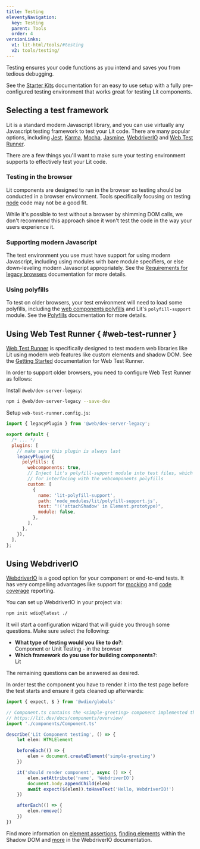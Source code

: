 ```yaml
---
title: Testing
eleventyNavigation:
  key: Testing
  parent: Tools
  order: 4
versionLinks:
  v1: lit-html/tools/#testing
  v2: tools/testing/
---
```


Testing ensures your code functions as you intend and saves you from tedious debugging.

See the [Starter Kits](/docs/v3/tools/starter-kits/) documentation for an easy to use setup with a fully pre-configured testing environment that works great for testing Lit components.

## Selecting a test framework

Lit is a standard modern Javascript library, and you can use virtually any Javascript testing framework to test your Lit code. There are many popular options, including [Jest](https://jestjs.io/), [Karma](https://karma-runner.github.io/), [Mocha](https://mochajs.org/), [Jasmine](https://jasmine.github.io/), [WebdriverIO](https://webdriver.io) and [Web Test Runner](https://modern-web.dev/docs/test-runner/overview/).

There are a few things you'll want to make sure your testing environment supports to effectively test your Lit code.

### Testing in the browser

Lit components are designed to run in the browser so testing should be conducted in a browser environment. Tools specifically focusing on testing [node](https://nodejs.org/) code may not be a good fit.

<div class="alert alert-info">
While it's possible to test without a browser by shimming DOM calls, we don't recommend this approach since it won't test the code in the way your users experience it.
</div>

### Supporting modern Javascript

The test environment you use must have support for using modern Javascript, including using modules with bare module specifiers, or else down-leveling modern Javascript appropriately. See the [Requirements for legacy browsers](/docs/v2/tools/requirements/#building-for-legacy-browsers) documentation for more details.

### Using polyfills

To test on older browsers, your test environment will need to load some polyfills, including the [web components polyfills](https://github.com/webcomponents/polyfills/tree/master/packages/webcomponentsjs) and Lit's `polyfill-support` module. See the [Polyfills](/docs/v2/tools/requirements/#polyfills) documentation for more details.

## Using Web Test Runner { #web-test-runner }

[Web Test Runner](https://modern-web.dev/docs/test-runner/overview/) is specifically designed to test modern web libraries like Lit using modern web features like custom elements and shadow DOM. See the [Getting Started](https://modern-web.dev/guides/test-runner/getting-started) documentation for Web Test Runner.

In order to support older browsers, you need to configure Web Test Runner as follows:

Install `@web/dev-server-legacy`:

```bash
npm i @web/dev-server-legacy --save-dev
```

Setup  `web-test-runner.config.js`:

```js
import { legacyPlugin } from '@web/dev-server-legacy';

export default {
  /* ... */
  plugins: [
    // make sure this plugin is always last
    legacyPlugin({
      polyfills: {
        webcomponents: true,
        // Inject lit's polyfill-support module into test files, which is required
        // for interfacing with the webcomponents polyfills
        custom: [
          {
            name: 'lit-polyfill-support',
            path: 'node_modules/lit/polyfill-support.js',
            test: "!('attachShadow' in Element.prototype)",
            module: false,
          },
        ],
      },
    }),
  ],
};
```

## Using WebdriverIO

[WebdriverIO](https://webdriver.io) is a good option for your component or end-to-end tests. It has very compelling advantages like support for [mocking](https://webdriver.io/docs/component-testing/mocking) and [code coverage](https://webdriver.io/docs/component-testing/coverage) reporting.

You can set up WebdriverIO in your project via:

```bash
npm init wdio@latest ./
```

It will start a configuration wizard that will guide you through some questions. Make sure select the following:

- __What type of testing would you like to do?__:<br />Component or Unit Testing - in the browser
- __Which framework do you use for building components?__:<br />Lit

The remaining questions can be answered as desired.

In order test the component you have to render it into the test page before the test starts and ensure it gets cleaned up afterwards:

```ts
import { expect, $ } from '@wdio/globals'

// Component.ts contains the <simple-greeting> component implemented the same as:
// https://lit.dev/docs/components/overview/
import './components/Component.ts'

describe('Lit Component testing', () => {
    let elem: HTMLElement

    beforeEach(() => {
        elem = document.createElement('simple-greeting')
    })

    it('should render component', async () => {
        elem.setAttribute('name', 'WebdriverIO')
        document.body.appendChild(elem)
        await expect($(elem)).toHaveText('Hello, WebdriverIO!')
    })

    afterEach(() => {
        elem.remove()
    })
})
```

Find more information on [element assertions](https://webdriver.io/docs/api/expect-webdriverio), [finding elements](https://webdriver.io/docs/selectors#deep-selectors) within the Shadow DOM and [more](https://webdriver.io/docs/component-testing) in the WebdriverIO documentation.
